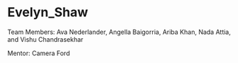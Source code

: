 # Evelyn_Shaw

Team Members:
Ava Nederlander, Angella Baigorria, Ariba Khan, Nada Attia, and Vishu Chandrasekhar

Mentor:
Camera Ford
